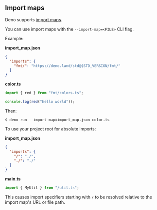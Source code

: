 ## Import maps

Deno supports [import maps](https://github.com/WICG/import-maps).

You can use import maps with the `--import-map=<FILE>` CLI flag.

Example:

**import_map.json**

```json
{
  "imports": {
    "fmt/": "https://deno.land/std@$STD_VERSION/fmt/"
  }
}
```

**color.ts**

```ts
import { red } from "fmt/colors.ts";

console.log(red("hello world"));
```

Then:

```shell
$ deno run --import-map=import_map.json color.ts
```

To use your project root for absolute imports:

**import_map.json**

```json
{
  "imports": {
    "/": "./",
    "./": "./"
  }
}
```

**main.ts**

```ts
import { MyUtil } from "/util.ts";
```

This causes import specifiers starting with `/` to be resolved relative to the
import map's URL or file path.
